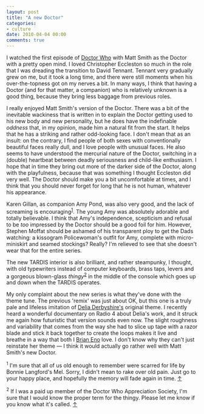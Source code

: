 ```yaml
---
layout: post
title: "A new Doctor"
categories:
- culture
date: 2010-04-04 00:00
comments: true
---
```


<p>I watched the first episode of <a href="http://www.bbc.co.uk/doctorwho/dw">Doctor Who</a> with Matt Smith as the Doctor with a pretty open mind. I loved Christopher Eccleston so much in the role that I was dreading the transition to David Tennant. Tennant very gradually grew on me, but it took a long time, and there were still moments when his over-the-topness got on my nerves a bit. In many ways, I think that having a Doctor (and for that matter, a companion) who is relatively unknown is a good thing, because they bring less baggage from previous roles.</p>

<p>I really enjoyed Matt Smith's version of the Doctor. There was a bit of the inevitable wackiness that is written in to explain the Doctor getting used to his new body and new personality, but he does have the indefinable <em>oddness</em> that, in my opinion, made him a natural fit from the start. It helps that he has a striking and rather odd-looking face. I don't mean that as an insult: on the contrary, I find people of both sexes with conventionally beautiful faces really dull, and I love people with unusual faces. He also seems to have understood the mercurial nature of the Doctor, switching in a (double) heartbeat between deadly seriousness and child-like enthusiasm. I hope that in time they bring out more of the darker side of the Doctor, along with the playfulness, because that was something I thought Eccleston did very well. The Doctor should make you a bit uncomfortable at times, and I think that you should never forget for long that he is not human, whatever his appearance.</p>

<p>Karen Gillan, as companion Amy Pond, was also very good, and the lack of screaming is encouraging<sup id="r1-40410"><a href="#f1-40410">1</a></sup>. The young Amy was absolutely adorable and totally believable. I think that Amy's independence, scepticism and refusal to be <em>too</em> impressed by the Doctor should be a good foil for him. However, Stephen Moffat should be ashamed of his transparent ploy to get the Dads watching: a kissogram Policewoman's outfit for Amy, complete with micro-miniskirt and seamed stockings? Really? I'm relieved to see that she doesn't wear that for the entire series.</p>

<p>The new TARDIS interior is also brilliant, and rather steampunky, I thought, with old typewriters instead of computer keyboards, brass taps, levers and a gorgeous blown-glass <em>thingy</em><sup id="r2-40410"><a href="#f2-40410">2</a></sup> in the middle of the console which goes up and down when the TARDIS operates.</p>

<p>My only complaint about the new series is what they've done with the theme tune. The previous 'remix' was just about OK, but this one is a truly pale and lifeless imitation of <a href="http://en.wikipedia.org/wiki/Delia_Derbyshire">Delia Derbyshire's</a> original theme. I recently heard a wonderful documentary on Radio 4 about Delia's work, and it struck me again how futuristic that version sounds even now. The slight roughness and variability that comes from the way she had to slice up tape with a razor blade and stick it back together to create the loops makes it live and breathe in a way that both I <a href="http://en.wikipedia.org/wiki/Delia_Derbyshire">Brian Eno</a> love. I don't know why they can't just reinstate her theme &mdash; I think it would actually go rather well with Matt Smith's new Doctor.</p>

<p><sup id="f1-40410">1</sup> I'm sure that all of us old enough to remember were scarred for life by Bonnie Langford's Mel. Sorry, I didn't mean to rake over old pain. Just go to your happy place, and hopefully the memory will fade again in time. <a href="#r1-40410">&uarr;</a></p>

<p><sup id="f2-40410">2</sup> If I was a paid up member of the Doctor Who Appreciation Society, I'm sure that I would know the proper term for the thingy. Please let me know if you know what it's called. <a href="#r2-40410">&uarr;</a></p>



